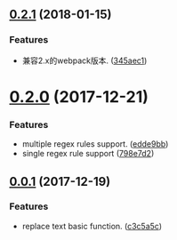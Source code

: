 <a name="0.2.1"></a>
## [0.2.1](https://github.com/cpselvis/replace-text-loader/compare/v0.2.0...v0.2.1) (2018-01-15)


### Features

* 兼容2.x的webpack版本. ([345aec1](https://github.com/cpselvis/replace-text-loader/commit/345aec1))



<a name="0.2.0"></a>
# [0.2.0](https://github.com/cpselvis/replace-text-loader/compare/v0.0.1...v0.2.0) (2017-12-21)


### Features

* multiple regex rules support. ([edde9bb](https://github.com/cpselvis/replace-text-loader/commit/edde9bb))
* single regex rule support ([798e7d2](https://github.com/cpselvis/replace-text-loader/commit/798e7d2))



<a name="0.0.1"></a>
## [0.0.1](https://github.com/cpselvis/replace-text-loader/compare/c3c5a5c...v0.0.1) (2017-12-19)


### Features

* replace text basic function. ([c3c5a5c](https://github.com/cpselvis/replace-text-loader/commit/c3c5a5c))



